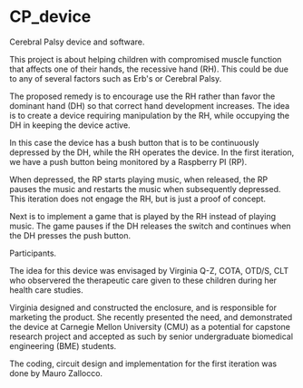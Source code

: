 # CP_device
Cerebral Palsy device and software.

This project is about helping children with compromised muscle
function that affects one of their hands, the recessive hand (RH).
This could be due to any of several factors such as Erb's or Cerebral Palsy.

The proposed remedy is to encourage use the RH rather than favor the
dominant hand (DH) so that correct hand development increases.  The idea is to create
a device requiring manipulation by the RH, while occupying the DH in
keeping the device active.

In this case the device has a bush button that is to be continuously
depressed by the DH, while the RH operates the device.  In the
first iteration, we have a push button being monitored by a Raspberry
PI (RP).

When depressed, the RP starts playing music, when released, the RP
pauses the music and restarts the music when subsequently depressed.
This iteration does not engage the RH, but is just a proof of concept.

Next is to implement a game that is played by the RH instead of
playing music. The game pauses if the DH releases the switch and
continues when the DH presses the push button.

Participants.

The idea for this device was envisaged by Virginia Q-Z, COTA, OTD/S, CLT
who observered the therapeutic care given to these children during her health care
studies.

Virginia designed and constructed the enclosure, and is responsible
for marketing the product. She recently presented the need, and
demonstrated the device at Carnegie Mellon University (CMU) as a potential for capstone
research project and accepted as such by senior undergraduate biomedical engineering (BME) students.

The coding, circuit design and implementation for the first iteration
was done by Mauro Zallocco.
